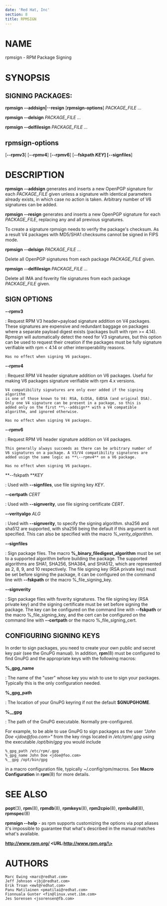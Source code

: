 ```yaml
---
date: 'Red Hat, Inc'
section: 8
title: RPMSIGN
---
```


NAME
====

rpmsign - RPM Package Signing

SYNOPSIS
========

SIGNING PACKAGES:
-----------------

**rpmsign** **\--addsign\|\--resign** \[**rpmsign-options**\] *PACKAGE\_FILE
\...*

**rpmsign** **\--delsign** *PACKAGE\_FILE \...*

**rpmsign** **\--delfilesign** *PACKAGE\_FILE \...*

rpmsign-options
---------------

\[**\--rpmv3**\] \[**\--rpmv4**\] \[**\--rpmv6**\] \[**\--fskpath ***KEY*\] \[**\--signfiles**\]

DESCRIPTION
===========

**rpmsign** **\--addsign** generates and inserts a new OpenPGP signature
for each *PACKAGE\_FILE* given unless a signature with identical
parameters already exists, in which case no action is taken.
Arbitrary number of V6 signatures can be added.

**rpmsign** **\--resign** generates and inserts a new OpenPGP signature
for each *PACKAGE\_FILE*, replacing any and all previous signatures.

To create a signature rpmsign needs to verify the package\'s checksum. As a
result V4 packages with MD5/SHA1 checksums cannot be signed in FIPS mode.

**rpmsign** **\--delsign** *PACKAGE\_FILE \...*

Delete all OpenPGP signatures from each package *PACKAGE\_FILE* given.

**rpmsign** **\--delfilesign** *PACKAGE\_FILE \...*

Delete all IMA and fsverity file signatures from each package
*PACKAGE\_FILE* given.

SIGN OPTIONS
------------

**\--rpmv3**

:   Request RPM V3 header+payload signature addition on V4 packages.
    These signatures are expensive
    and redundant baggage on packages where a separate payload digest
    exists (packages built with rpm \>= 4.14). Rpmsign will automatically
    detect the need for V3 signatures, but this option can be used to
    request their creation if the packages must be fully signature
    verifiable with rpm \< 4.14 or other interoperability reasons.

    Has no effect when signing V6 packages.

**\--rpmv4**

:   Request RPM V4 header signature addition on V6 packages.
    Useful for making V6 packages signature verifiable
    with rpm 4.x versions.

    V4 compatibility signatures are only ever added if the signing algorithm
    is one of those known to V4: RSA, EcDSA, EdDSA (and original DSA).
    Only one V4 signature can be present in a package, so this is
    added only on the first **\--addsign** with a V4 compatible
    algorithm, and ignored otherwise.

    Has no effect when signing V4 packages.

**\--rpmv6**

:   Request RPM V6 header signature addition on V4 packages.

    This generally always succeeds as there can be arbitrary number of
    V6 signatures on a package. A V3/V4 compatibility signatures are
    added usign the same logic as **\--rpmv4** on a V6 package.

    Has no effect when signing V6 packages.

**\--fskpath ***KEY*

:   Used with **\--signfiles**, use file signing key *KEY*.

**\--certpath** *CERT*

:   Used with **\--signverity**, use file signing certificate *CERT*.

**\--verityalgo** *ALG*

:   Used with **\--signverity**, to specify the signing algorithm.
    sha256 and sha512 are supported, with sha256 being the default if
    this argument is not specified. This can also be specified with the
    macro *%\_verity\_algorithm*.

**\--signfiles**

:   Sign package files. The macro **%\_binary\_filedigest\_algorithm**
    must be set to a supported algorithm before building the package.
    The supported algorithms are SHA1, SHA256, SHA384, and SHA512, which
    are represented as 2, 8, 9, and 10 respectively. The file signing
    key (RSA private key) must be set before signing the package, it can
    be configured on the command line with **\--fskpath** or the macro
    %\_file\_signing\_key.

**\--signverity**

:   Sign package files with fsverity signatures. The file signing key
    (RSA private key) and the signing certificate must be set before
    signing the package. The key can be configured on the command line
    with **\--fskpath** or the macro %\_file\_signing\_key, and the cert
    can be configured on the command line with **\--certpath** or the
    macro %\_file\_signing\_cert.


CONFIGURING SIGNING KEYS
------------------------

In order to sign packages, you need to create your own public and secret
key pair (see the GnuPG manual). In addition, **rpm**(8) must be configured to
find GnuPG and the appropriate keys with the following macros:

**%\_gpg\_name**

:   The name of the \"user\" whose key you wish to use to sign your
    packages. Typically this is the only configuration needed.

**%\_gpg\_path**

:   The location of your GnuPG keyring if not the default **\$GNUPGHOME**.


**%\_\_gpg**

:   The path of the GnuPG executable. Normally pre-configured.

For example, to be able to use GnuPG to sign packages as the user *\"John
Doe \<jdoe\@foo.com\>\"* from the key rings located in */etc/rpm/.gpg*
using the executable */opt/bin/gpg* you would include

    %_gpg_path /etc/rpm/.gpg
    %_gpg_name John Doe <jdoe@foo.com>
    %__gpg /opt/bin/gpg

in a macro configuration file, typically ~/.config/rpm/macros.
See **Macro Configuration** in **rpm**(8) for more details.

SEE ALSO
========

**popt**(3), **rpm**(8), **rpmdb**(8), **rpmkeys**(8), **rpm2cpio**(8),
**rpmbuild**(8), **rpmspec**(8)

**rpmsign \--help** - as rpm supports customizing the options via popt
aliases it\'s impossible to guarantee that what\'s described in the
manual matches what\'s available.

**http://www.rpm.org/ \<URL:http://www.rpm.org/\>**

AUTHORS
=======

    Marc Ewing <marc@redhat.com>
    Jeff Johnson <jbj@redhat.com>
    Erik Troan <ewt@redhat.com>
    Panu Matilainen <pmatilai@redhat.com>
    Fionnuala Gunter <fin@linux.vnet.ibm.com>
    Jes Sorensen <jsorensen@fb.com>
